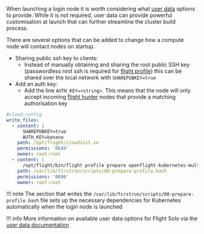 
When launching a login node it is worth considering what [user data](../understand-solo/user-data.md) options to provide. While it is not required, user data can provide powerful customisation at launch that can further streamline the cluster build process.

There are several options that can be added to change how a compute node will contact nodes on startup.

- Sharing public ssh key to clients: 
    - Instead of manually obtaining and sharing the root public SSH key (passwordless root ssh is required for [flight profile](../../flight-environment/use-flight/flight-admin-tools/profile.md)) this can be shared over the local network with `SHAREPUBKEY=true`
- Add an auth key:
    - Add the line `AUTH_KEY=<string>`. This means that the node will only accept incoming [flight hunter](../../flight-environment/use-flight/flight-admin-tools/hunter.md) nodes that provide a matching authorisation key

```yaml title="An example of all mentioned lines in a single cloud init script."
#cloud-config
write_files:
  - content: |
      SHAREPUBKEY=true
      AUTH_KEY=banana
    path: /opt/flight/cloudinit.in
    permissions: '0644'
    owner: root:root
  - content: |
      /opt/flight/bin/flight profile prepare openflight-kubernetes-multinode
    path: /var/lib/firstrun/scripts/00-prepare-profile.bash
    permissions: '0600'
    owner: root:root
```

!!! note
    The section that writes the `/var/lib/firstrun/scripts/00-prepare-profile.bash` file sets up the necessary dependencies for Kubernetes automatically when the login node is launched

!!! info
    More information on available user data options for Flight Solo via the [user data documentation](../understand-solo/user-data.md)
